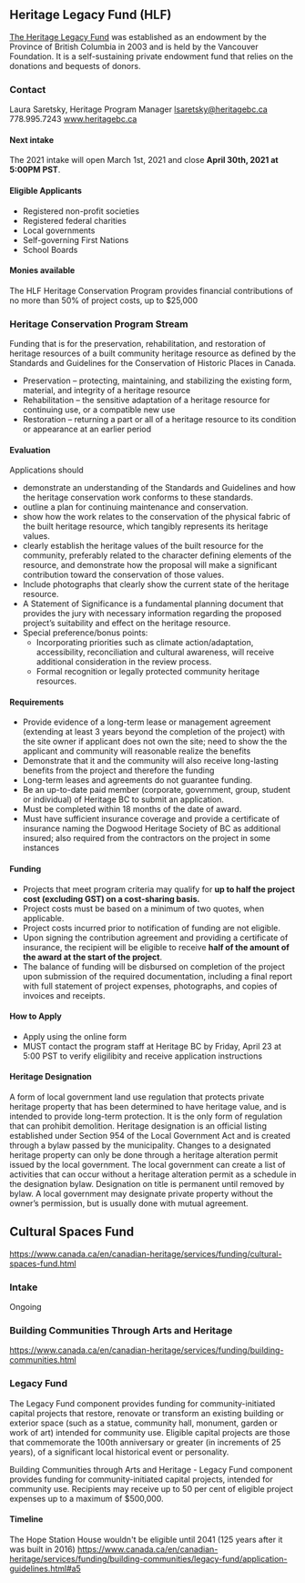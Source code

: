 ## Heritage Legacy Fund (HLF) 
[The Heritage Legacy Fund](https://heritagebc.ca/heritage-legacy-fund/) was established as an endowment by the Province of British
Columbia in 2003 and is held by the Vancouver Foundation. It is a self-sustaining private
endowment fund that relies on the donations and bequests of donors.

### Contact
Laura Saretsky, Heritage Program Manager
lsaretsky@heritagebc.ca
778.995.7243
www.heritagebc.ca

#### Next intake
The 2021 intake will open March 1st, 2021 and close **April 30th, 2021 at 5:00PM PST**.

#### Eligible Applicants
- Registered non-profit societies
- Registered federal charities
- Local governments
- Self-governing First Nations
- School Boards

#### Monies available
The HLF Heritage Conservation Program provides financial contributions of no more than 50%
of project costs, up to $25,000

### Heritage Conservation Program Stream
Funding that is for the preservation, rehabilitation, and restoration of heritage resources of a built community heritage resource as defined by the
Standards and Guidelines for the Conservation of Historic Places in Canada.
   - Preservation – protecting, maintaining, and stabilizing the existing form, material, and
integrity of a heritage resource
   - Rehabilitation – the sensitive adaptation of a heritage resource for continuing use, or a
compatible new use
   - Restoration – returning a part or all of a heritage resource to its condition or appearance at an
earlier period

#### Evaluation
Applications should
- demonstrate an understanding of the Standards and Guidelines and how the heritage conservation work conforms to these
standards.
- outline a plan for continuing maintenance and conservation.
- show how the work relates to the conservation of the physical fabric of the built heritage resource,
which tangibly represents its heritage values.
- clearly establish the heritage values of the built resource for the community,
preferably related to the character defining elements of the resource, and demonstrate how the
proposal will make a significant contribution toward the conservation of those values.
- Include photographs that clearly show the current state of the heritage
resource.
- A Statement of Significance is a fundamental planning document that provides
the jury with necessary information regarding the proposed project’s suitability and effect on the
heritage resource.
- Special preference/bonus points:
   - Incorporating priorities such as climate action/adaptation, accessibility, reconciliation and cultural awareness, will receive additional
consideration in the review process.
   - Formal recognition or legally protected community heritage resources.



#### Requirements
- Provide evidence of a long-term lease or management agreement (extending at least 3 years beyond the completion of the project) with the site owner if applicant does not own the site; need to show the the applicant and community will reasonable realize the benefits
- Demonstrate that it and the community will also receive long-lasting benefits from the project and therefore the funding
- Long-term leases and agreements do not guarantee funding.
- Be an up-to-date paid member (corporate, government, group, student or individual) of Heritage BC to submit an application.
- Must be completed within 18 months of the date of award.
- Must have sufficient insurance coverage and provide a certificate of insurance naming the Dogwood Heritage Society of BC as additional insured; also required from the contractors on the project in some instances

#### Funding
- Projects that meet program criteria may qualify for **up to half the project cost (excluding GST) on a cost-sharing basis.**
- Project costs must be based on a minimum of two quotes, when applicable. 
- Project costs incurred prior to notification of funding are not eligible.
- Upon signing the contribution agreement and providing a certificate of insurance, the recipient will be eligible to receive **half of the amount of the award at the start of the project**.
- The balance of funding will be disbursed on completion of the project upon submission of the required documentation, including a final report with full statement of project expenses, photographs, and copies of invoices and receipts.

#### How to Apply
- Apply using the online form
- MUST contact the program staff at Heritage BC by Friday, April 23 at 5:00 PST to verify eligilibity and receive application instructions

#### Heritage Designation
A form of local government land use regulation that protects private heritage property that has
been determined to have heritage value, and is intended to provide long-term protection. It is the
only form of regulation that can prohibit demolition. Heritage designation is an official listing
established under Section 954 of the Local Government Act and is created through a bylaw
passed by the municipality. Changes to a designated heritage property can only be done through
a heritage alteration permit issued by the local government. The local government can create a
list of activities that can occur without a heritage alteration permit as a schedule in the
designation bylaw. Designation on title is permanent until removed by bylaw. A local
government may designate private property without the owner’s permission, but is usually done
with mutual agreement.


   

## Cultural Spaces Fund
https://www.canada.ca/en/canadian-heritage/services/funding/cultural-spaces-fund.html

### Intake
Ongoing

### Building Communities Through Arts and Heritage
https://www.canada.ca/en/canadian-heritage/services/funding/building-communities.html

### Legacy Fund
The Legacy Fund component provides funding for community-initiated capital projects that restore, renovate or transform an existing building or exterior space (such as a statue, community hall, monument, garden or work of art) intended for community use. Eligible capital projects are those that commemorate the 100th anniversary or greater (in increments of 25 years), of a significant local historical event or personality.

Building Communities through Arts and Heritage - Legacy Fund component provides funding for community-initiated capital projects, intended for community use. Recipients may receive up to 50 per cent of eligible project expenses up to a maximum of $500,000.

#### Timeline
The Hope Station House wouldn't be eligible until 2041 (125 years after it was built in 2016)
https://www.canada.ca/en/canadian-heritage/services/funding/building-communities/legacy-fund/application-guidelines.html#a5
